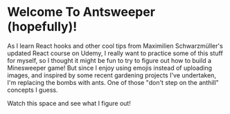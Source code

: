 # Welcome To Antsweeper (hopefully)!

As I learn React hooks and other cool tips from Maximilien Schwarzmüller's updated React course on Udemy, I really want to practice some of this stuff for myself, so I thought it might be fun to try to figure out how to build a Minesweeper game!  But since I enjoy using emojis instead of uploading images, and inspired by some recent gardening projects I've undertaken, I'm replacing the bombs with ants.  One of those "don't step on the anthill" concepts I guess.

Watch this space and see what I figure out!